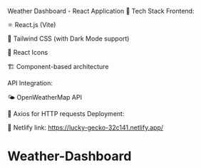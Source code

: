 Weather Dashboard - React Application
🌟 Tech Stack
Frontend:

⚛️ React.js (Vite)

🎨 Tailwind CSS (with Dark Mode support)

🔄 React Icons

🏗️ Component-based architecture

API Integration:

🌤️ OpenWeatherMap API

🔄 Axios for HTTP requests
Deployment:

🚀 Netlify
link: https://lucky-gecko-32c141.netlify.app/

# Weather-Dashboard

